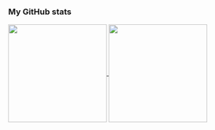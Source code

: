 ### My GitHub stats

<a href="https://github.com/samucap/github-readme-stats">
  <img height=200 align="center" src="https://readme-stats-pied-one.vercel.app/api?username=samucap&show_icons=true&theme=transparent&include_all_commits=true" />
</a>
<a href="https://github.com/samucap/github-readme-stats">
  <img height=200 align="center" src="https://readme-stats-pied-one.vercel.app/api/top-langs/?username=samucap&layout=compact&exclude_repo=bejeweled,redux,assembly_lines,assembly-line,ng2-client,p.github.io,readme-stats,github-readme-stats&theme=transparent&card_width=320" />
</a>
<!--
**samucap/samucap** is a ✨ _special_ ✨ repository because its `README.md` (this file) appears on your GitHub profile.

Here are some ideas to get you started:

- 🔭 I’m currently working on ...
- 🌱 I’m currently learning ...
- 👯 I’m looking to collaborate on ...
- 🤔 I’m looking for help with ...
- 💬 Ask me about ...
- 📫 How to reach me: ...
- 😄 Pronouns: ...
- ⚡ Fun fact: ...
-->
